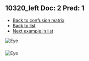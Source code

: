 ## 10320_left Doc: 2 Pred: 1
- [Back to confusion matrix](https://github.com/juliandewit/kaggle_retinopathy/blob/master/matrix.md)
- [Back to list](https://github.com/juliandewit/kaggle_retinopathy/blob/master/lists/21/list.md)
- [Next example in list](https://github.com/juliandewit/kaggle_retinopathy/blob/master/lists/21/10/10334_right.md)

![Eye](https://retinopaty.blob.core.windows.net/size1024/10320_left_2.jpeg)

### 

![Eye]()
